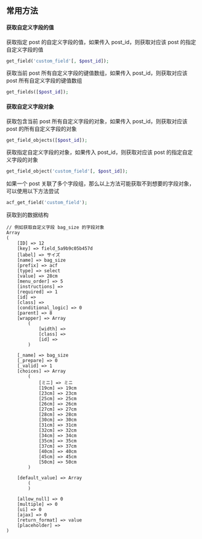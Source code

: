 ## 常用方法

#### 获取自定义字段的值

获取指定 post 的自定义字段的值，如果传入 post_id，则获取对应该 post 的指定自定义字段的值

```php
get_field('custom_field'[, $post_id]);
```

获取当前 post 所有自定义字段的键值数组，如果传入 post_id，则获取对应该 post 所有自定义字段的键值数组

```php
get_fields([$post_id]);
```



#### 获取自定义字段对象

获取包含当前 post 所有自定义字段的对象，如果传入 post_id，则获取对应该 post 的所有自定义字段的对象

```php
get_field_objects([$post_id]);
```

获取指定自定义字段的对象，如果传入 post_id，则获取对应该 post 的指定自定义字段的对象

```php
get_field_object('custom_field'[, $post_id]);
```

如果一个 post 关联了多个字段组，那么以上方法可能获取不到想要的字段对象，可以使用以下方法尝试

```php
acf_get_field('custom_field');
```

获取到的数据结构

```
// 例如获取自定义字段 bag_size 的字段对象
Array
(
    [ID] => 12
    [key] => field_5a9b9c05b457d
    [label] => サイズ
    [name] => bag_size
    [prefix] => acf
    [type] => select
    [value] => 28cm
    [menu_order] => 5
    [instructions] => 
    [required] => 1
    [id] => 
    [class] => 
    [conditional_logic] => 0
    [parent] => 8
    [wrapper] => Array
        (
            [width] => 
            [class] => 
            [id] => 
        )
        
    [_name] => bag_size
    [_prepare] => 0
    [_valid] => 1
    [choices] => Array
        (
            [ミニ] => ミニ
            [19cm] => 19cm
            [23cm] => 23cm
            [25cm] => 25cm
            [26cm] => 26cm
            [27cm] => 27cm
            [28cm] => 28cm
            [30cm] => 30cm
            [31cm] => 31cm
            [32cm] => 32cm
            [34cm] => 34cm
            [35cm] => 35cm
            [37cm] => 37cm
            [40cm] => 40cm
            [45cm] => 45cm
            [50cm] => 50cm
        )

    [default_value] => Array
        (
        )

    [allow_null] => 0
    [multiple] => 0
    [ui] => 0
    [ajax] => 0
    [return_format] => value
    [placeholder] => 
)
```

